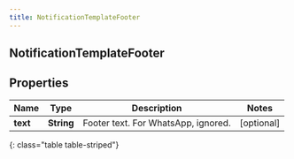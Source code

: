 ```yaml
---
title: NotificationTemplateFooter
---
```

## NotificationTemplateFooter


## Properties

| Name | Type | Description | Notes |
| ------------ | ------------- | ------------- | ------------- |
| **text** | <!----><!---->**String**<!----> | Footer text. For WhatsApp, ignored. |  [optional] |
{: class="table table-striped"}



